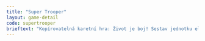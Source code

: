 ```yaml
---
title: "Super Trooper"
layout: game-detail
code: supertrooper
brieftext: "Kopírovatelná karetní hra: Život je boj! Sestav jednotku elitních válečníků vycvičených k nekompromisnímu masakru nepřátel! Ať už to jsou Santovi sobi, nalití Sovieti či zmutovaní roboti, všichni mají pouze jeden jediný účel: obhájit na bojišti svou čest ochranou slabých a bezmocných a vydělat prestiž!"
---
```

